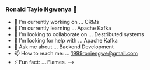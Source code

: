 ### Ronald Tayie Ngwenya 👋

- 🔭 I’m currently working on ... CRMs
- 🌱 I’m currently learning ... Apache Kafka
- 👯 I’m looking to collaborate on ... Destributed systems
- 🤔 I’m looking for help with ... Apache Kafka
- 💬 Ask me about ... Backend Development
- 📫 How to reach me: ... 1999roniengwe@gmail.com
- ⚡ Fun fact: ... Flames.
-->
